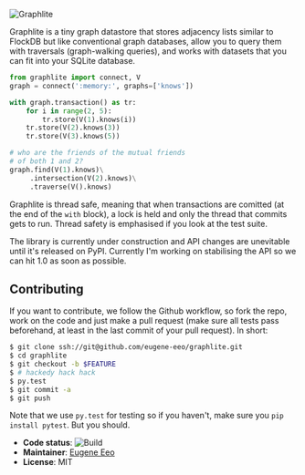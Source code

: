 ![Graphlite](https://raw.github.com/eugene-eeo/graphlite/master/art/logo-300.png)

Graphlite is a tiny graph datastore that stores adjacency lists
similar to FlockDB but like conventional graph databases, allow
you to query them with traversals (graph-walking queries), and
works with datasets that you can fit into your SQLite database.

```python
from graphlite import connect, V
graph = connect(':memory:', graphs=['knows'])

with graph.transaction() as tr:
    for i in range(2, 5):
        tr.store(V(1).knows(i))
    tr.store(V(2).knows(3))
    tr.store(V(3).knows(5))

# who are the friends of the mutual friends
# of both 1 and 2?
graph.find(V(1).knows)\
     .intersection(V(2).knows)\
     .traverse(V().knows)
```

Graphlite is thread safe, meaning that when transactions are
comitted (at the end of the `with` block), a lock is held and
only the thread that commits gets to run. Thread safety is
emphasised if you look at the test suite.

The library is currently under construction and API changes are
unevitable until it's released on PyPI. Currently I'm working
on stabilising the API so we can hit 1.0 as soon as possible.

## Contributing

If you want to contribute, we follow the Github workflow, so
fork the repo, work on the code and just make a pull request
(make sure all tests pass beforehand, at least in the last
commit of your pull request). In short:

```sh
$ git clone ssh://git@github.com/eugene-eeo/graphlite.git
$ cd graphlite
$ git checkout -b $FEATURE
$ # hackedy hack hack
$ py.test
$ git commit -a
$ git push
```

Note that we use `py.test` for testing so if you haven't, make
sure you `pip install pytest`. But you should.


* **Code status**: ![Build](https://img.shields.io/travis/eugene-eeo/graphlite.svg)
* **Maintainer**: [Eugene Eeo](https://github.com/eugene-eeo)
* **License**: MIT
